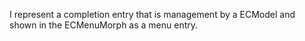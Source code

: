 I represent a completion entry that is management by a ECModel and shown in the ECMenuMorph as a menu entry.